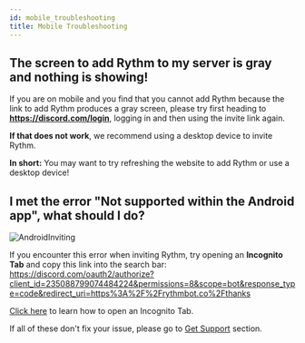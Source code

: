 ```yaml
---
id: mobile_troubleshooting
title: Mobile Troubleshooting
---
```


## The screen to add Rythm to my server is gray and nothing is showing!
If you are on mobile and you find that you cannot add Rythm because the link to add Rythm produces a gray screen, please try first heading to **https://discord.com/login**, logging in and then using the invite link again.

**If that does not work**, we recommend using a desktop device to invite Rythm.

**In short:** You may want to try refreshing the website to add Rythm or use a desktop device!

## I met the error "Not supported within the Android app", what should I do?
![AndroidInviting](/img/docs/mobile-troubleshooting/Android-inviting.png)

If you encounter this error when inviting Rythm, try opening an **Incognito Tab** and copy this link into the search bar:
https://discord.com/oauth2/authorize?client_id=235088799074484224&permissions=8&scope=bot&response_type=code&redirect_uri=https%3A%2F%2Frythmbot.co%2Fthanks

[Click here](https://support.google.com/chrome/answer/95464) to learn how to open an Incognito Tab.

If all of these don't fix your issue, please go to [Get Support](/get_support) section.
